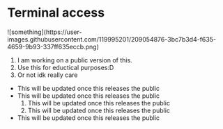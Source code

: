 <h1> Terminal access </h1>
![something](https://user-images.githubusercontent.com/119995201/209054876-3bc7b3d4-f635-4659-9b93-337ff635eccb.png)
<ol>
    <li>I am working on a public version of this.</li>
    <li>Use this for eductical purposes:D</li>
    <li>Or not idk really care</li>
</ol>
<ul>
    <li>This will be updated once this releases the public</li>
    <li>
       This will be updated once this releases the public
        <ol>
            <li>This will be updated once this releases the public</li>
            <li>This will be updated once this releases the public</li>
        </ol>
    </li>
    <li>This will be updated once this releases the public</li>
</ul>
